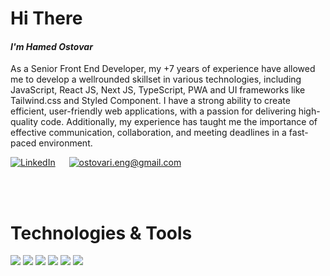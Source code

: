 <!-- ![This is an image](https://raw.githubusercontent.com/aprin1991/aprin1991/79fd2ea520682144fc0b02ced50f76c52047902f/img/header-banner--optimized.svg) -->

 # Hi There <!--<img src="https://raw.githubusercontent.com/MartinHeinz/MartinHeinz/master/wave.gif" width="20px"> -->

#### **_I'm Hamed Ostovar_**
As a Senior Front End Developer, my +7 years of experience have allowed me to develop a wellrounded skillset in various technologies, including JavaScript, React JS, Next JS, TypeScript, PWA
and UI frameworks like Tailwind.css and Styled Component. I have a strong ability to create efficient, user-friendly web applications, with a passion for delivering high-quality code.
Additionally, my experience has taught me the importance of effective communication, collaboration, and meeting deadlines in a fast-paced environment.


[![LinkedIn](https://img.shields.io/badge/Linkedin-0072b1?style=for-the-badge&logo=Linkedin&logoColor=white)](https://www.linkedin.com/in/hamed-ostovar/) &emsp;
[![ostovari.eng@gmail.com](https://img.shields.io/badge/Gmail-ff3f00?style=for-the-badge&logo=Gmail&logoColor=white)](mailto:ostovari.eng@gmail.com)
<!-- [![Github](https://img.shields.io/badge/GitHub-000000?style=for-the-badge&logo=GitHub&logoColor=white)](https://github.com/aprin1991/) -->


<br/><br/>
# Technologies & Tools 

![](https://img.shields.io/badge/-Javascript-61DAFB?logo=javascript&logoColor=black&style=flat-square&color=f7df1e)
![](https://img.shields.io/badge/-ReactJs-61DAFB?logo=react&logoColor=white&style=for-the-badge)
![](https://img.shields.io/badge/next.js-000000?style=for-the-badge&logo=nextdotjs&logoColor=white)
![](https://img.shields.io/badge/-TypeScript-61DAFB?logo=typescript&logoColor=white&style=flat-square&color=007acc)
![](https://img.shields.io/badge/Vue.js-35495E?style=for-the-badge&logo=vuedotjs&logoColor=4FC08D)
![](https://img.shields.io/badge/-Redux-61DAFB?logo=react&logoColor=007acc&style=flat-square&color=61DBFB)

<!--
**aprin1991/aprin1991** is a ✨ _special_ ✨ repository because its `README.md` (this file) appears on your GitHub profile.

Here are some ideas to get you started:

- 🔭 I’m currently working on ...
- 🌱 I’m currently learning ...
- 👯 I’m looking to collaborate on ...
- 🤔 I’m looking for help with ...
- 💬 Ask me about ...
- 📫 How to reach me: ...
- 😄 Pronouns: ...
- ⚡ Fun fact: ...
-->
